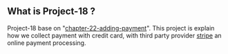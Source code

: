 ## What is Project-18 ?

Project-18 base on
"[chapter-22-adding-payment](./../chapter-22-adding-payment)".  This project is
explain how we collect payment with credit card, with third party provider
[stripe](https://stripe.com/) an online payment processing.
